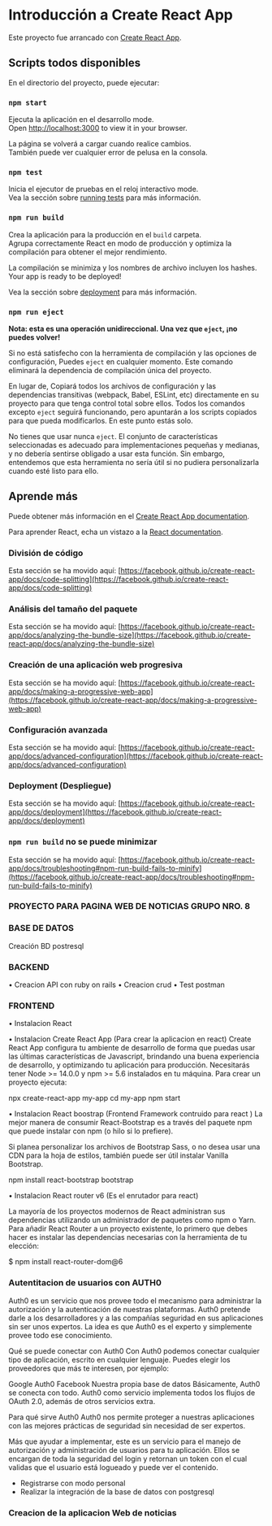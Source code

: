 # Introducción a Create React App

Este proyecto fue arrancado con [Create React App](https://github.com/facebook/create-react-app).

## Scripts todos disponibles

En el directorio del proyecto, puede ejecutar:

### `npm start`

Ejecuta la aplicación en el desarrollo mode.\
Open [http://localhost:3000](http://localhost:3000) to view it in your browser.

La página se volverá a cargar cuando realice cambios.\
También puede ver cualquier error de pelusa en la consola.

### `npm test`

Inicia el ejecutor de pruebas en el reloj interactivo mode.\
Vea la sección sobre [running tests](https://facebook.github.io/create-react-app/docs/running-tests) para más información.

### `npm run build`

Crea la aplicación para la producción en el `build` carpeta.\
Agrupa correctamente React en modo de producción y optimiza la compilación para obtener el mejor rendimiento.

La compilación se minimiza y los nombres de archivo incluyen los hashes.\
Your app is ready to be deployed!

Vea la sección sobre [deployment](https://facebook.github.io/create-react-app/docs/deployment) para más información.

### `npm run eject`

**Nota: esta es una operación unidireccional. Una vez que `eject`, ¡no puedes volver!**

Si no está satisfecho con la herramienta de compilación y las opciones de configuración, Puedes `eject` en cualquier momento. Este comando eliminará la dependencia de compilación única del proyecto.

En lugar de, Copiará todos los archivos de configuración y las dependencias transitivas (webpack, Babel, ESLint, etc) directamente en su proyecto para que tenga control total sobre ellos. Todos los comandos excepto `eject` seguirá funcionando, pero apuntarán a los scripts copiados para que pueda modificarlos. En este punto estás solo.

No tienes que usar nunca `eject`. El conjunto de características seleccionadas es adecuado para implementaciones pequeñas y medianas, y no debería sentirse obligado a usar esta función. Sin embargo, entendemos que esta herramienta no sería útil si no pudiera personalizarla cuando esté listo para ello.

## Aprende más

Puede obtener más información en el [Create React App documentation](https://facebook.github.io/create-react-app/docs/getting-started).

Para aprender React, echa un vistazo a la [React documentation](https://reactjs.org/).

### División de código

Esta sección se ha movido aquí: [https://facebook.github.io/create-react-app/docs/code-splitting](https://facebook.github.io/create-react-app/docs/code-splitting)

### Análisis del tamaño del paquete

Esta sección se ha movido aquí: [https://facebook.github.io/create-react-app/docs/analyzing-the-bundle-size](https://facebook.github.io/create-react-app/docs/analyzing-the-bundle-size)

### Creación de una aplicación web progresiva

Esta sección se ha movido aquí: [https://facebook.github.io/create-react-app/docs/making-a-progressive-web-app](https://facebook.github.io/create-react-app/docs/making-a-progressive-web-app)

### Configuración avanzada

Esta sección se ha movido aquí: [https://facebook.github.io/create-react-app/docs/advanced-configuration](https://facebook.github.io/create-react-app/docs/advanced-configuration)

### Deployment (Despliegue)

Esta sección se ha movido aquí: [https://facebook.github.io/create-react-app/docs/deployment](https://facebook.github.io/create-react-app/docs/deployment)

### `npm run build` no se puede minimizar

Esta sección se ha movido aquí: [https://facebook.github.io/create-react-app/docs/troubleshooting#npm-run-build-fails-to-minify](https://facebook.github.io/create-react-app/docs/troubleshooting#npm-run-build-fails-to-minify)



### PROYECTO PARA PAGINA WEB DE NOTICIAS GRUPO NRO. 8
### BASE DE DATOS
Creación BD postresql
### BACKEND
•	Creacion API con ruby on rails
•	Creacion crud
•	Test postman
### FRONTEND
•	Instalacion React

•	Instalacion Create React App (Para crear la aplicacion en react)
Create React App configura tu ambiente de desarrollo de forma que puedas usar las últimas características de Javascript, brindando una buena experiencia de desarrollo, y optimizando tu aplicación para producción. Necesitarás tener Node >= 14.0.0 y npm >= 5.6 instalados en tu máquina. Para crear un proyecto ejecuta:

npx create-react-app my-app
cd my-app
npm start

•	Instalacion React boostrap (Frontend Framework contruido para react )
La mejor manera de consumir React-Bootstrap es a través del paquete npm que puede instalar con npm (o hilo si lo prefiere).

Si planea personalizar los archivos de Bootstrap Sass, o no desea usar una CDN para la hoja de estilos, también puede ser útil instalar Vanilla Bootstrap.

npm install react-bootstrap bootstrap

•	Instalacion React router v6 (Es el enrutador para react)

La mayoría de los proyectos modernos de React administran sus dependencias utilizando un administrador de paquetes como npm o Yarn. Para añadir React Router a un proyecto existente, lo primero que debes hacer es instalar las dependencias necesarias con la herramienta de tu elección:

$ npm install react-router-dom@6

### Autentitacion de usuarios con AUTH0

Auth0 es un servicio que nos provee todo el mecanismo para administrar la autorización y la autenticación de nuestras plataformas. Auth0 pretende darle a los desarrolladores y a las compañías seguridad en sus aplicaciones sin ser unos expertos. La idea es que Auth0 es el experto y simplemente provee todo ese conocimiento.

Qué se puede conectar con Auth0
Con Auth0 podemos conectar cualquier tipo de aplicación, escrito en cualquier lenguaje. Puedes elegir los proveedores que más te interesen, por ejemplo:

Google
Auth0
Facebook
Nuestra propia base de datos
Básicamente, Auth0 se conecta con todo. Auth0 como servicio implementa todos los flujos de OAuth 2.0, además de otros servicios extra.

Para qué sirve Auth0
Auth0 nos permite proteger a nuestras aplicaciones con las mejores prácticas de seguridad sin necesidad de ser expertos.

Más que ayudar a implementar, este es un servicio para el manejo de autorización y administración de usuarios para tu aplicación. Ellos se encargan de toda la seguridad del login y retornan un token con el cual validas que el usuario está logueado y puede ver el contenido.

-	Registrarse con modo personal
-	Realizar la integración de la base de datos con postgresql

### Creacion de la aplicacion Web de noticias

